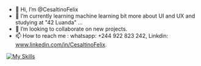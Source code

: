 - 👋 Hi, I’m @CesaltinoFelix
- 🌱 I’m currently learning machine learning bit more about UI and UX and studying at "42 Luanda" ...
- 💞️ I’m looking to collaborate on new projects.
- 📫 How to reach me : whatsapp: +244 922 823 242, Linkdin: www.linkedin.com/in/CesaltinoFelix.

<!---
- 👀 I’m interested in Flutter, JavaScript, Nodejs, Angular, Ionic and PHP.
CesaltinoFelix/CesaltinoFelix is a ✨ special ✨ repository because its `README.md` (this file) appears on your GitHub profile.
You can click the Preview link to take a look at your changes.
<a href="https://github.com/CesaltinoFelix/"><img src="https://api.daily.dev/devcards/v2/HvIBPQiDtYZy5cVWskuzt.png?r=dnd" width="356" alt="Cesaltino Félix's Dev Card"/></a>bash
--->
[![My Skills](https://skillicons.dev/icons?i=c,cpp,flutter,js,nodejs,html,css,figma,linux,bash)](https://skillicons.dev)

